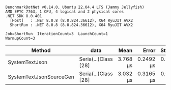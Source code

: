```

BenchmarkDotNet v0.14.0, Ubuntu 22.04.4 LTS (Jammy Jellyfish)
AMD EPYC 7763, 1 CPU, 4 logical and 2 physical cores
.NET SDK 8.0.401
  [Host]   : .NET 8.0.8 (8.0.824.36612), X64 RyuJIT AVX2
  ShortRun : .NET 8.0.8 (8.0.824.36612), X64 RyuJIT AVX2

Job=ShortRun  IterationCount=3  LaunchCount=1  
WarmupCount=3  

```
| Method                  | data                 | Mean     | Error     | StdDev    | Min      | Max      | Gen0   | Allocated |
|------------------------ |--------------------- |---------:|----------:|----------:|---------:|---------:|-------:|----------:|
| SystemTextJson          | Seria(...)Class [28] | 3.768 μs | 0.2492 μs | 0.0137 μs | 3.759 μs | 3.783 μs | 0.0229 |   2.07 KB |
| SystemTextJsonSourceGen | Seria(...)Class [28] | 3.032 μs | 0.3165 μs | 0.0173 μs | 3.012 μs | 3.044 μs | 0.0267 |    2.2 KB |
